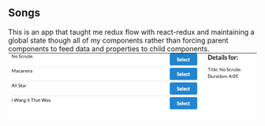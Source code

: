 ## Songs

This is an app that taught me redux flow with react-redux and maintaining a global state though all of my components rather than forcing parent components to feed data and properties to child components.
![pic](public/songs.png)
